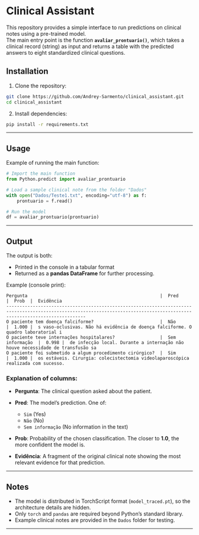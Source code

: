 # Clinical Assistant

This repository provides a simple interface to run predictions on clinical notes using a pre-trained model.  
The main entry point is the function **`avaliar_prontuario()`**, which takes a clinical record (string) as input and returns a table with the predicted answers to eight standardized clinical questions.

## Installation

1. Clone the repository:

```bash
git clone https://github.com/Andrey-Sarmento/clinical_assistant.git
cd clinical_assistant
````

2. Install dependencies:

```bash
pip install -r requirements.txt
```

---

## Usage

Example of running the main function:

```python
# Import the main function
from Python.predict import avaliar_prontuario

# Load a sample clinical note from the folder "Dados"
with open("Dados/Teste1.txt", encoding="utf-8") as f:
    prontuario = f.read()

# Run the model
df = avaliar_prontuario(prontuario)
```

---

## Output

The output is both:

* Printed in the console in a tabular format
* Returned as a **pandas DataFrame** for further processing.

Example (console print):

```
Pergunta                                                  |  Pred            |  Prob  |  Evidência
--------------------------------------------------------------------------------------------------------------------------------------------------------------------------
O paciente tem doença falciforme?                         |  Não             |  1.000 |  s vaso-oclusivas. Não há evidência de doença falciforme. O quadro laboratorial i
O paciente teve internações hospitalares?                 |  Sem informação  |  0.998 |  de infecção local. Durante a internação não houve necessidade de transfusão sa
O paciente foi submetido a algum procedimento cirúrgico?  |  Sim             |  1.000 |  os estáveis. Cirurgia: colecistectomia videolaparoscópica realizada com sucesso.
```

### Explanation of columns:

* **Pergunta**: The clinical question asked about the patient.
* **Pred**: The model’s prediction. One of:

  * `Sim` (Yes)
  * `Não` (No)
  * `Sem informação` (No information in the text)
* **Prob**: Probability of the chosen classification. The closer to **1.0**, the more confident the model is.
* **Evidência**: A fragment of the original clinical note showing the most relevant evidence for that prediction.

---

## Notes

* The model is distributed in TorchScript format (`model_traced.pt`), so the architecture details are hidden.
* Only `torch` and `pandas` are required beyond Python’s standard library.
* Example clinical notes are provided in the `Dados` folder for testing.

---
